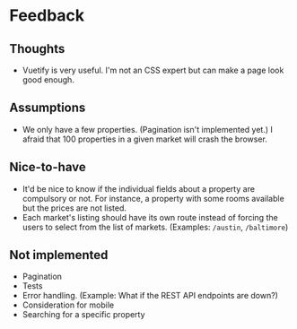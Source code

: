 # Feedback

## Thoughts

* Vuetify is very useful. I'm not an CSS expert but can make a page look good enough.

## Assumptions

* We only have a few properties. (Pagination isn't implemented yet.) I afraid that 100 properties in
  a given market will crash the browser.

## Nice-to-have

* It'd be nice to know if the individual fields about a property are compulsory or not. For instance,
  a property with some rooms available but the prices are not listed.
* Each market's listing should have its own route instead of forcing the users to select from the list of
  markets. (Examples: `/austin`, `/baltimore`)

## Not implemented

* Pagination
* Tests
* Error handling. (Example: What if the REST API endpoints are down?)
* Consideration for mobile
* Searching for a specific property